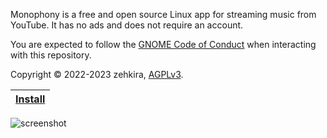 Monophony is a free and open source Linux app for streaming music from YouTube. It has no ads and does not require an account.

You are expected to follow the [GNOME Code of Conduct](https://wiki.gnome.org/Foundation/CodeOfConduct) when interacting with this repository.

Copyright © 2022-2023 zehkira, [AGPLv3](https://gitlab.com/zehkira/monophony/-/blob/master/source/LICENSE).

| [Install](https://gitlab.com/zehkira/monophony/-/blob/master/INSTALL.md) |
|-|

<img src='https://gitlab.com/zehkira/monophony/-/raw/master/assets/screenshot1.png' alt='screenshot'>
